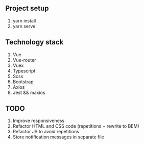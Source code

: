 ## Project setup

1. yarn install
2. yarn serve

## Technology stack

1. Vue
2. Vue-router
3. Vuex
4. Typescript
5. Scss
6. Bootstrap
7. Axios
8. Jest && maxios

## TODO

1. Improve responsiveness
2. Refactor HTML and CSS code (repetitions + rewrite to BEM)
3. Refactor JS to avoid repetitions
4. Store notification messages in separate file
